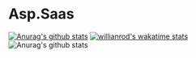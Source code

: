# Asp.Saas
[![Anurag's github stats](https://github-readme-stats.vercel.app/api?username=Monte4952)](https://github.com/Monte4952/github-readme-stats)
[![willianrod's wakatime stats](https://github-readme-stats.vercel.app/api/Monte4952?username=Monte4952)](https://github.com/Monte4952/github-readme-stats)
![Anurag's github stats](https://github-readme-stats.vercel.app/api?username=Monte4952&show_icons=true&theme=radical)


